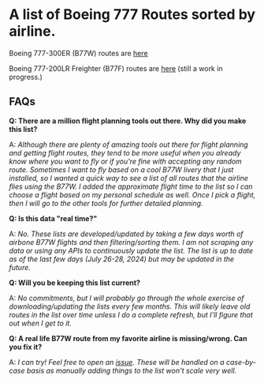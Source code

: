 # A list of Boeing 777 Routes sorted by airline.

Boeing 777-300ER (B77W) routes are [here](https://github.com/eiddor/boeing_b77w_routes/wiki/Boeing-777%E2%80%90300ER-Routes-(B77W))

Boeing 777-200LR Freighter (B77F) routes are [here](https://github.com/eiddor/boeing_b77w_routes/wiki/Boeing-777%E2%80%90200LR-Freighter-Routes-(B77F)) (still a work in progress.)

## FAQs

**Q: There are a million flight planning tools out there.  Why did you make this list?**

A: _Although there are plenty of amazing tools out there for flight planning and getting flight routes, they tend to be more useful when you already know where you want to fly or if you're fine with accepting any random route.  Sometimes I want to fly based on a cool B77W livery that I just installed, so I wanted a quick way to see a list of all routes that the airline flies using the B77W.  I added the approximate flight time to the list so I can choose a flight based on my personal schedule as well.  Once I pick a flight, then I will go to the other tools for further detailed planning._

**Q: Is this data "real time?"**

A: _No. These lists are developed/updated by taking a few days worth of airbone B77W flights and then filtering/sorting them.  I am not scraping any data or using any APIs to continuously update the list.  The list is up to date as of the last few days (July 26-28, 2024) but may be updated in the future._

**Q: Will you be keeping this list current?**

A: _No commitments, but I will probably go through the whole exercise of downloading/updating the lists every few months.  This will likely leave old routes in the list over time unless I do a complete refresh, but I'll figure that out when I get to it._

**Q: A real life B77W route from my favorite airline is missing/wrong.  Can you fix it?**

A: _I can try! Feel free to open an [issue](https://github.com/eiddor/boeing_777_routes/issues). These will be handled on a case-by-case basis as manually adding things to the list won't scale very well._
